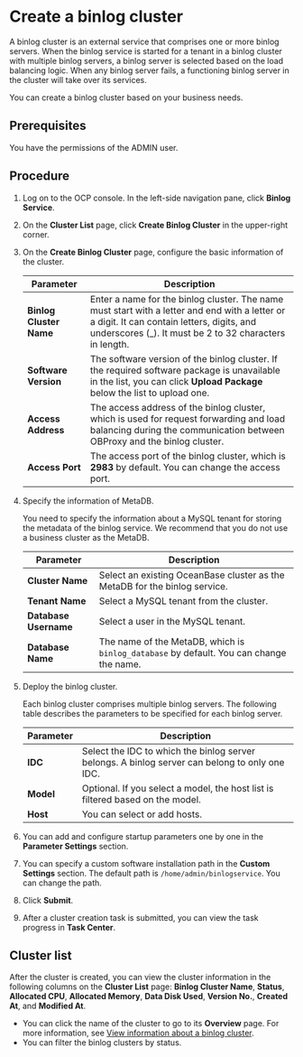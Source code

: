 # Create a binlog cluster

A binlog cluster is an external service that comprises one or more binlog servers. When the binlog service is started for a tenant in a binlog cluster with multiple binlog servers, a binlog server is selected based on the load balancing logic. When any binlog server fails, a functioning binlog server in the cluster will take over its services.

You can create a binlog cluster based on your business needs.

## Prerequisites

You have the permissions of the ADMIN user.

## Procedure

1. Log on to the OCP console. In the left-side navigation pane, click **Binlog Service**.

2. On the **Cluster List** page, click **Create Binlog Cluster** in the upper-right corner.

3. On the **Create Binlog Cluster** page, configure the basic information of the cluster.

     | Parameter | Description |
     |-----|-------|
     | **Binlog Cluster Name**          | Enter a name for the binlog cluster. The name must start with a letter and end with a letter or a digit. It can contain letters, digits, and underscores (_). It must be 2 to 32 characters in length. |
     | **Software Version**       | The software version of the binlog cluster. If the required software package is unavailable in the list, you can click **Upload Package** below the list to upload one.  |
     | **Access Address**          | The access address of the binlog cluster, which is used for request forwarding and load balancing during the communication between OBProxy and the binlog cluster.   |
     | **Access Port** | The access port of the binlog cluster, which is **2983** by default. You can change the access port.   |

4. Specify the information of MetaDB.

   You need to specify the information about a MySQL tenant for storing the metadata of the binlog service. We recommend that you do not use a business cluster as the MetaDB.

     | Parameter | Description |
     |-----|-------|
     | **Cluster Name**    | Select an existing OceanBase cluster as the MetaDB for the binlog service. |
     | **Tenant Name**        | Select a MySQL tenant from the cluster.   |
     | **Database Username**        | Select a user in the MySQL tenant.  |
     | **Database Name**          | The name of the MetaDB, which is `binlog_database` by default. You can change the name.   |

5. Deploy the binlog cluster.

   Each binlog cluster comprises multiple binlog servers. The following table describes the parameters to be specified for each binlog server.

   |   Parameter   | Description   |
   |-----|-------|
   | **IDC**     | Select the IDC to which the binlog server belongs. A binlog server can belong to only one IDC.  |
   | **Model**       | Optional. If you select a model, the host list is filtered based on the model.   |
   | **Host**  | You can select or add hosts.   |

6. You can add and configure startup parameters one by one in the **Parameter Settings** section.

7. You can specify a custom software installation path in the **Custom Settings** section. The default path is `/home/admin/binlogservice`. You can change the path.

8. Click **Submit**.

9. After a cluster creation task is submitted, you can view the task progress in **Task Center**.

## Cluster list

After the cluster is created, you can view the cluster information in the following columns on the **Cluster List** page: **Binlog Cluster Name**, **Status**, **Allocated CPU**, **Allocated Memory**, **Data Disk Used**, **Version No.**, **Created At**, and **Modified At**.

* You can click the name of the cluster to go to its **Overview** page. For more information, see [View information about a binlog cluster](300.manage-a-binlog-cluster/100.binlog-cluster-overview.md).
* You can filter the binlog clusters by status.
